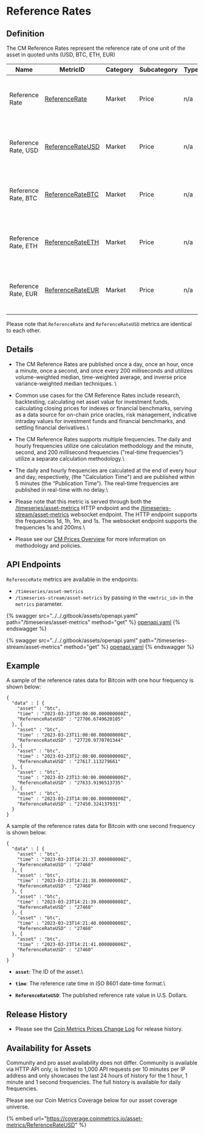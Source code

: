 # Reference Rates

## **Definition**

The CM Reference Rates represent the reference rate of one unit of the asset in quoted units (USD, BTC, ETH, EUR)

| Name                | **MetricID**     | **Category** | **Subcategory** | **Type** | **Unit** | **Interval**                       |
| ------------------- | ---------------- | ------------ | --------------- | -------- | -------- | ---------------------------------- |
| Reference Rate      | [ReferenceRate](https://coverage.coinmetrics.io/search-results?query=ReferenceRate)    | Market       | Price           | n/a      | USD      | 1d, 1d-ny-close, 1h, 1m, 1s, 200ms |
| Reference Rate, USD | [ReferenceRateUSD](https://coverage.coinmetrics.io/search-results?query=ReferenceRateUSD) | Market       | Price           | n/a      | USD      | 1d, 1d-ny-close, 1h, 1m, 1s, 200ms |
| Reference Rate, BTC | [ReferenceRateBTC](https://coverage.coinmetrics.io/search-results?query=ReferenceRateBTC) | Market   | Price       | n/a  | BTC  | 1d, 1d-ny-close, 1h, 1m, 1s, 200ms |
| Reference Rate, ETH | [ReferenceRateETH](https://coverage.coinmetrics.io/search-results?query=ReferenceRateETH) | Market   | Price       | n/a  | ETH  | 1d, 1d-ny-close, 1h, 1m, 1s, 200ms |
| Reference Rate, EUR | [ReferenceRateEUR](https://coverage.coinmetrics.io/search-results?query=ReferenceRateEUR) | Market   | Price       | n/a  | EUR  | 1d, 1d-ny-close, 1h, 1m, 1s, 200ms |


Please note that `ReferenceRate` and `ReferenceRateUSD` metrics are identical to each other.

## Details

* The CM Reference Rates are published once a day, once an hour, once a minute, once a second, and once every 200 milliseconds and utilizes volume-weighted median, time-weighted average, and inverse price variance-weighted median techniques. \

* Common use cases for the CM Reference Rates include research, backtesting, calculating net asset value for investment funds, calculating closing prices for indexes or financial benchmarks, serving as a data source for on-chain price oracles, risk management, indicative intraday values for investment funds and financial benchmarks, and settling financial derivatives.\

* The CM Reference Rates supports multiple frequencies. The daily and hourly frequencies utilize one calculation methodology and the minute, second, and 200 millisecond frequencies ("real-time frequencies") utilize a separate calculation methodology.\

* The daily and hourly frequencies are calculated at the end of every hour and day, respectively, (the "Calculation Time") and are published within 5 minutes (the “Publication Time”). The real-time frequencies are published in real-time with no delay.\

* Please note that this metric is served through both the [/timeseries/asset-metrics](https://docs.coinmetrics.io/api/v4#operation/getTimeseriesAssetMetrics) HTTP endpoint and the [/timeseries-stream/asset-metrics](https://docs.coinmetrics.io/api/v4#operation/getTimeseriesStreamAssetMetrics) websocket endpoint. The HTTP endpoint supports the frequencies 1d, 1h, 1m, and 1s. The websocket endpoint supports the frequencies 1s and 200ms.\

* Please see our [CM Prices Overview](market-data/reference-rates-overview.md) for more information on methodology and policies.


## API Endpoints
`ReferenceRate` metrics are available in the endpoints:
* `/timeseries/asset-metrics`
* `/timeseries-stream/asset-metrics`
by passing in the `<metric_id>` in the `metrics` parameter.

{% swagger src="../../.gitbook/assets/openapi.yaml" path="/timeseries/asset-metrics" method="get" %}
[openapi.yaml](../../../.gitbook/assets/openapi.yaml)
{% endswagger %}

{% swagger src="../../.gitbook/assets/openapi.yaml" path="/timeseries-stream/asset-metrics" method="get" %}
[openapi.yaml](../../../.gitbook/assets/openapi.yaml)
{% endswagger %}



## **Example**

A sample of the reference rates data for Bitcoin with one hour frequency is shown below:

```
{
  "data" : [ {
    "asset" : "btc",
    "time" : "2023-03-23T10:00:00.000000000Z",
    "ReferenceRateUSD" : "27706.6749620105"
  }, {
    "asset" : "btc",
    "time" : "2023-03-23T11:00:00.000000000Z",
    "ReferenceRateUSD" : "27720.9770701344"
  }, {
    "asset" : "btc",
    "time" : "2023-03-23T12:00:00.000000000Z",
    "ReferenceRateUSD" : "27617.113279661"
  }, {
    "asset" : "btc",
    "time" : "2023-03-23T13:00:00.000000000Z",
    "ReferenceRateUSD" : "27633.9196513735"
  }, {
    "asset" : "btc",
    "time" : "2023-03-23T14:00:00.000000000Z",
    "ReferenceRateUSD" : "27450.324137931"
  }
}
```

A sample of the reference rates data for Bitcoin with one second frequency is shown below:

```
{
  "data" : [ {
    "asset" : "btc",
    "time" : "2023-03-23T14:21:37.000000000Z",
    "ReferenceRateUSD" : "27460"
  }, {
    "asset" : "btc",
    "time" : "2023-03-23T14:21:38.000000000Z",
    "ReferenceRateUSD" : "27460"
  }, {
    "asset" : "btc",
    "time" : "2023-03-23T14:21:39.000000000Z",
    "ReferenceRateUSD" : "27460"
  }, {
    "asset" : "btc",
    "time" : "2023-03-23T14:21:40.000000000Z",
    "ReferenceRateUSD" : "27460"
  }, {
    "asset" : "btc",
    "time" : "2023-03-23T14:21:41.000000000Z",
    "ReferenceRateUSD" : "27460"
  }
}
```

* **`asset`**: The ID of the asset.\

* **`time`**: The reference rate time in ISO 8601 date-time format.\

* **`ReferenceRateUSD`**: The published reference rate value in U.S. Dollars.

## Release History

* Please see the [Coin Metrics Prices Change Log](https://docs.coinmetrics.io/market-data/methodologies/coin-metrics-prices-methodology#change-log) for release history.&#x20;

## **Availability for Assets**

Community and pro asset availability does not differ.  Community is available via HTTP API only, is limited to 1,000 API requests per 10 minutes per IP address and only showcases the last 24 hours of history for the 1 hour, 1 minute and 1 second frequencies. The full history is available for daily frequencies.

Please see our Coin Metrics Coverage below for our asset coverage universe.

{% embed url="https://coverage.coinmetrics.io/asset-metrics/ReferenceRateUSD" %}
